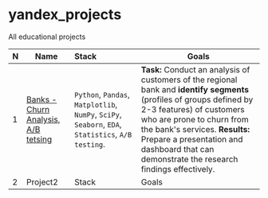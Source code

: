 # yandex_projects
All educational projects


|N|Name|Stack|Goals|
| --- | --- | :--- | --- |
|1|[Banks - Churn Analysis](https://github.com/baggin5/yandex_projects/blob/main/Bank_churn/banks_final_analysis_ru.ipynb), [A/B tetsing](https://github.com/baggin5/yandex_projects/blob/main/Bank_churn/A_B_test_final_ru.ipynb)|`Python`, `Pandas`, `Matplotlib`, `NumPy`, `SciPy`, `Seaborn`, `EDA`, `Statistics`, `A/B testing`.|**Task:** Conduct an analysis of customers of the regional bank and **identify segments** (profiles of groups defined by 2-3 features) of customers who are prone to churn from the bank's services. **Results:** Prepare a presentation and dashboard that can demonstrate the research findings effectively.|
|2|Project2|Stack|Goals|
